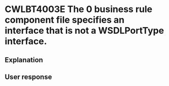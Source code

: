 # CWLBT4003E The 0 business rule component file specifies an interface that is not a WSDLPortType interface.

## Explanation

## User response